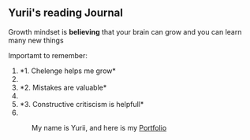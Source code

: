 ## Yurii's reading Journal

Growth mindset is **believing** that your brain can grow and you can learn many new things

Importamt to remember:
<ol>
<li>*1. Chelenge helps me grow*<li/>
<li>*2. Mistakes are valuable*<li/>
<li>*3. Constructive critiscism is helpfull*<li/>
<ol/>
  
My name is Yurii, and here is my [Portfolio](https://yhluk.github.io/reading-notes/)
